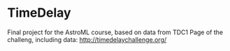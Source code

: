 # TimeDelay
Final project for the AstroML course, based on data from TDC1
Page of the challeng, including data:
http://timedelaychallenge.org/
